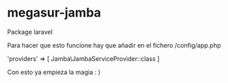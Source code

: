 # megasur-jamba
Package laravel


Para hacer que esto funcione hay que añadir en el fichero /config/app.php

'providers' => [
    Jamba\JambaServiceProvider::class
]

Con esto ya empieza la magia : )
